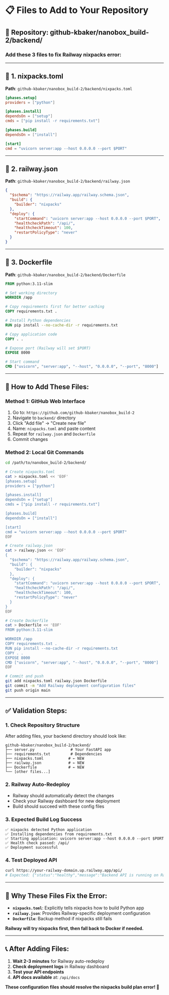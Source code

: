 # 📋 Files to Add to Your Repository

## 🎯 Repository: github-kbaker/nanobox_build-2/backend/

### Add these 3 files to fix Railway nixpacks error:

---

## 📄 1. nixpacks.toml
**Path**: `github-kbaker/nanobox_build-2/backend/nixpacks.toml`

```toml
[phases.setup]
providers = ["python"]

[phases.install]
dependsOn = ["setup"]
cmds = ["pip install -r requirements.txt"]

[phases.build]
dependsOn = ["install"]

[start]
cmd = "uvicorn server:app --host 0.0.0.0 --port $PORT"
```

---

## 📄 2. railway.json  
**Path**: `github-kbaker/nanobox_build-2/backend/railway.json`

```json
{
  "$schema": "https://railway.app/railway.schema.json",
  "build": {
    "builder": "nixpacks"
  },
  "deploy": {
    "startCommand": "uvicorn server:app --host 0.0.0.0 --port $PORT",
    "healthcheckPath": "/api/",
    "healthcheckTimeout": 100,
    "restartPolicyType": "never"
  }
}
```

---

## 📄 3. Dockerfile
**Path**: `github-kbaker/nanobox_build-2/backend/Dockerfile`

```dockerfile
FROM python:3.11-slim

# Set working directory
WORKDIR /app

# Copy requirements first for better caching
COPY requirements.txt .

# Install Python dependencies
RUN pip install --no-cache-dir -r requirements.txt

# Copy application code
COPY . .

# Expose port (Railway will set $PORT)
EXPOSE 8000

# Start command
CMD ["uvicorn", "server:app", "--host", "0.0.0.0", "--port", "8000"]
```

---

## 🚀 How to Add These Files:

### Method 1: GitHub Web Interface
1. Go to: `https://github.com/github-kbaker/nanobox_build-2`
2. Navigate to `backend/` directory
3. Click "Add file" → "Create new file"
4. Name: `nixpacks.toml` and paste content
5. Repeat for `railway.json` and `Dockerfile`
6. Commit changes

### Method 2: Local Git Commands
```bash
cd /path/to/nanobox_build-2/backend/

# Create nixpacks.toml
cat > nixpacks.toml << 'EOF'
[phases.setup]
providers = ["python"]

[phases.install]
dependsOn = ["setup"]
cmds = ["pip install -r requirements.txt"]

[phases.build]
dependsOn = ["install"]

[start]
cmd = "uvicorn server:app --host 0.0.0.0 --port $PORT"
EOF

# Create railway.json
cat > railway.json << 'EOF'
{
  "$schema": "https://railway.app/railway.schema.json",
  "build": {
    "builder": "nixpacks"
  },
  "deploy": {
    "startCommand": "uvicorn server:app --host 0.0.0.0 --port $PORT",
    "healthcheckPath": "/api/",
    "healthcheckTimeout": 100,
    "restartPolicyType": "never"
  }
}
EOF

# Create Dockerfile
cat > Dockerfile << 'EOF'
FROM python:3.11-slim

WORKDIR /app
COPY requirements.txt .
RUN pip install --no-cache-dir -r requirements.txt
COPY . .
EXPOSE 8000
CMD ["uvicorn", "server:app", "--host", "0.0.0.0", "--port", "8000"]
EOF

# Commit and push
git add nixpacks.toml railway.json Dockerfile
git commit -m "Add Railway deployment configuration files"
git push origin main
```

---

## ✅ Validation Steps:

### 1. Check Repository Structure
After adding files, your backend directory should look like:
```
github-kbaker/nanobox_build-2/backend/
├── server.py                # Your FastAPI app
├── requirements.txt         # Dependencies  
├── nixpacks.toml           # ← NEW
├── railway.json            # ← NEW
├── Dockerfile              # ← NEW
└── [other files...]
```

### 2. Railway Auto-Redeploy
- Railway should automatically detect the changes
- Check your Railway dashboard for new deployment
- Build should succeed with these config files

### 3. Expected Build Log Success
```
✅ nixpacks detected Python application
✅ Installing dependencies from requirements.txt  
✅ Starting application: uvicorn server:app --host 0.0.0.0 --port $PORT
✅ Health check passed: /api/
✅ Deployment successful
```

### 4. Test Deployed API
```bash
curl https://your-railway-domain.up.railway.app/api/
# Expected: {"status":"healthy","message":"Backend API is running on Railway!"}
```

---

## 🎯 Why These Files Fix the Error:

- **`nixpacks.toml`**: Explicitly tells nixpacks how to build Python app
- **`railway.json`**: Provides Railway-specific deployment configuration  
- **`Dockerfile`**: Backup method if nixpacks still fails

**Railway will try nixpacks first, then fall back to Docker if needed.**

---

## 📞 After Adding Files:

1. **Wait 2-3 minutes** for Railway auto-redeploy
2. **Check deployment logs** in Railway dashboard
3. **Test your API endpoints**
4. **API docs available** at: `/api/docs`

**These configuration files should resolve the nixpacks build plan error! 🚀**